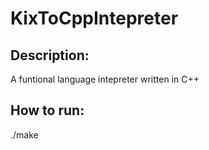 # KixToCppIntepreter

## Description:

  A funtional language intepreter written in C++
  
## How to run:

  ./make
